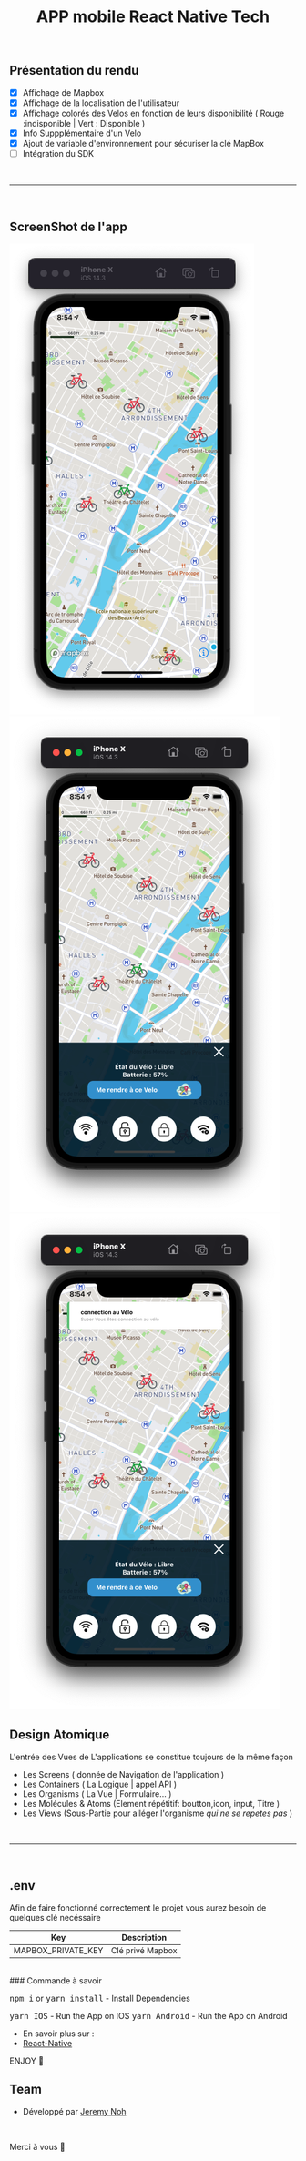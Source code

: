 <h1 align="center">APP mobile React Native Tech</h1>

<br />

## Présentation du rendu

- [x] Affichage de Mapbox
- [x] Affichage de la localisation de l'utilisateur
- [x] Affichage colorés des Velos en fonction de leurs disponibilité ( Rouge :indisponible | Vert : Disponible )
- [x] Info Suppplémentaire d'un Velo
- [x] Ajout de variable d'environnement pour sécuriser la clé MapBox
- [ ] Intégration du SDK

<br>

---

<br>

## ScreenShot de l'app

<img src="./screenShots/VisualisationDesVelos.png" />
<img src="./screenShots/infoDunVelo.png" />
<img src="./screenShots/AppuiDunBouton.png" />

## Design Atomique

L'entrée des Vues de L'applications se constitue toujours de la même façon

- Les Screens ( donnée de Navigation de l'application )
- Les Containers ( La Logique | appel API )
- Les Organisms ( La Vue | Formulaire... )
- Les Molécules & Atoms (Element répétitif: boutton,icon, input, Titre )
- Les Views (Sous-Partie pour alléger l'organisme _qui ne se repetes pas_ )

<br>

---

<br>

## .env

Afin de faire fonctionné correctement le projet vous aurez besoin de quelques clé necéssaire

|        Key         |   Description    |
| :----------------: | :--------------: |
| MAPBOX_PRIVATE_KEY | Clé privé Mapbox |

<br>
### Commande à savoir

<kbd>npm i</kbd> or <kbd> yarn install</kbd> - Install Dependencies

<kbd> yarn IOS</kbd> - Run the App on IOS
<kbd> yarn Android</kbd> - Run the App on Android

- En savoir plus sur :
- [React-Native](https://reactnative.dev/)

ENJOY 🙂

## Team

- Développé par [Jeremy Noh](https://github.com/JeremyNoh)

<br />

Merci à vous 🤗
